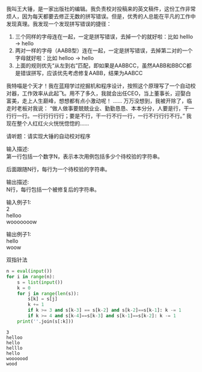 
我叫王大锤，是一家出版社的编辑。我负责校对投稿来的英文稿件，这份工作非常烦人，因为每天都要去修正无数的拼写错误。但是，优秀的人总能在平凡的工作中发现真理。我发现一个发现拼写错误的捷径：

1. 三个同样的字母连在一起，一定是拼写错误，去掉一个的就好啦：比如 helllo -> hello
2. 两对一样的字母（AABB型）连在一起，一定是拼写错误，去掉第二对的一个字母就好啦：比如 helloo -> hello
3. 上面的规则优先“从左到右”匹配，即如果是AABBCC，虽然AABB和BBCC都是错误拼写，应该优先考虑修复AABB，结果为AABCC

我特喵是个天才！我在蓝翔学过挖掘机和程序设计，按照这个原理写了一个自动校对器，工作效率从此起飞。用不了多久，我就会出任CEO，当上董事长，迎娶白富美，走上人生巅峰，想想都有点小激动呢！
……
万万没想到，我被开除了，临走时老板对我说： “做人做事要兢兢业业、勤勤恳恳、本本分分，人要是行，干一行行一行。一行行行行行；要是不行，干一行不行一行，一行不行行行不行。” 我现在整个人红红火火恍恍惚惚的……

请听题：请实现大锤的自动校对程序

输入描述:  
第一行包括一个数字N，表示本次用例包括多少个待校验的字符串。  

后面跟随N行，每行为一个待校验的字符串。  

输出描述:  
N行，每行包括一个被修复后的字符串。

输入例子1:  
2  
helloo  
wooooooow  

输出例子1:  
hello  
woow  

双指针法


```python
n = eval(input())
for i in range(n):
    s = list(input())
    k = 0
    for j in range(len(s)):
        s[k] = s[j]
        k += 1
        if k >= 3 and s[k-3] == s[k-2] and s[k-2]==s[k-1]: k -= 1
        if k >= 4 and s[k-4]==s[k-3] and s[k-1]==s[k-2]: k -= 1
    print(''.join(s[:k]))

```

    3
    helloo
    hello
    helllo
    hello
    wooooood
    wood
    
